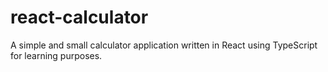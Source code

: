 # react-calculator
A simple and small calculator application written in React using TypeScript for learning purposes.
